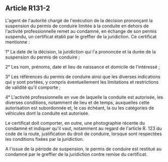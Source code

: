 Article R131-2
----
L'agent de l'autorité chargé de l'exécution de la décision prononçant la
suspension du permis de conduire limitée à la conduite en dehors de l'activité
professionnelle remet au condamné, en échange de son permis suspendu, un
certificat établi par le greffier de la juridiction. Ce certificat mentionne :

1° La date de la décision, la juridiction qui l'a prononcée et la durée de la
suspension du permis de conduire ;

2° Les nom, prénoms, date et lieu de naissance et domicile de l'intéressé ;

3° Les références du permis de conduire ainsi que les diverses indications qui y
sont portées, y compris éventuellement les limitations et restrictions de
validité qu'il comporte ;

4° L'activité professionnelle en vue de laquelle la conduite est autorisée, les
diverses conditions, notamment de lieu et de temps, auxquelles cette
autorisation est subordonnée et, le cas échéant, la ou les catégories de
véhicules dont la conduite est autorisée.

Le certificat doit comporter, en outre, une photographie récente du condamné et
indiquer qu'il vaut, notamment au regard de l'article R. 123 du code de la
route, justification du droit de conduire, lorsque sont respectées les
conditions fixées par la juridiction.

A l'issue de la période de suspension, le permis de conduire est restitué au
condamné par le greffier de la juridiction contre remise du certificat.
